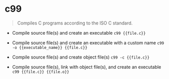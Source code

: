 # c99
> Compiles C programs according to the ISO C standard.

- Compile source file(s) and create an executable
`c99 {{file.c}}`

- Compile source file(s) and create an executable with a custom name
`c99 -o {{executable_name}} {{file.c}}`

- Compile source file(s) and create object file(s)
`c99 -c {{file.c}}`

- Compile source file(s), link with object file(s), and create an executable
`c99 {{file.c}} {{file.o}}`
